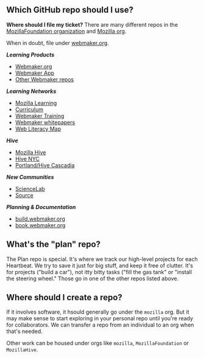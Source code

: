 ## <a name="whichrepo"></a>Which GitHub repo should I use?

**Where should I file my ticket?** There are many different repos in the [MozillaFoundation organization](https://github.com/MozillaFoundation/) and [Mozilla org](https://github.com/mozilla/?query=mofo). 

When in doubt, file under [webmaker.org](https://github.com/mozilla/webmaker.org/issues).

***Learning Products***
* [Webmaker.org](https://github.com/mozilla/webmaker.org/issues)
* [Webmaker App](https://github.com/mozilla/webmaker-app/issues)
* [Other Webmaker repos](https://github.com/mozilla/?query=webmaker) 

***Learning Networks***
* [Mozilla Learning](https://github.com/MozillaFoundation/Mozilla-Learning/issues)
* [Curriculum](https://github.com/mozilla/webmaker-curriculum/issues)
* [Webmaker Training](https://github.com/mozilla/school-of-webmaking/issues)
* [Webmaker whitepapers](https://github.com/mozilla/webmaker-whitepaper/issues)
* [Web Literacy Map](https://github.com/mozilla/webliteracymap/issues)

***Hive***
* [Mozilla Hive](https://github.com/MozillaHive/issues) 
* [Hive NYC](https://github.com/MozillaHive/HiveNYC.org/issues)
* [Portland/Hive Cascadia](http://github.com/Saallen/Mentor-dev-doc-hub/issues)

***New Communities***
* [ScienceLab](https://github.com/mozilla/sciencelab)
* [Source](https://github.com/mozilla/source)

***Planning & Documentation***
* [build.webmaker.org](https://github.com/mozilla/build.webmaker.org/issues)
* [book.webmaker.org](https://github.com/mozilla/book.webmaker.org/issues)

## <a name="whatsplan"></a>What's the "plan" repo?
The Plan repo is special. It's where we track our high-level projects for each Heartbeat. We try to save it just for big stuff, and keep it free of clutter. It's for projects ("build a car"), not itty bitty tasks ("fill the gas tank" or "install the steering wheel." Those go in one of the other repos listed above. 

## <a name="wherenew"></a>Where should I create a repo?

If it involves software, it hsould generally go under the `mozilla` org. But it may make sense to start exploring in your personal repo until you're ready for collaborators.  We can transfer a repo from an individual to an org when that's needed. 

Other work can be housed under orgs like `mozilla`, `MozillaFoundation` or `MozillaHive`. 